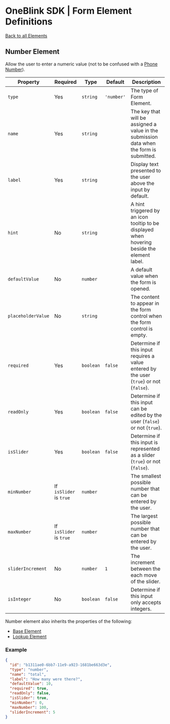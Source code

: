 # OneBlink SDK | Form Element Definitions

[Back to all Elements](./README.md)

## Number Element

Allow the user to enter a numeric value (not to be confused with a [Phone Number](./telephone.md)).

| Property           | Required                | Type      | Default    | Description                                                                                 |
| ------------------ | ----------------------- | --------- | ---------- | ------------------------------------------------------------------------------------------- |
| `type`             | Yes                     | `string`  | `'number'` | The type of Form Element.                                                                   |
| `name`             | Yes                     | `string`  |            | The key that will be assigned a value in the submission data when the form is submitted.    |
| `label`            | Yes                     | `string`  |            | Display text presented to the user above the input by default.                              |
| `hint`             | No                      | `string`  |            | A hint triggered by an icon tooltip to be displayed when hovering beside the element label. |
| `defaultValue`     | No                      | `number`  |            | A default value when the form is opened.                                                    |
| `placeholderValue` | No                      | `string`  |            | The content to appear in the form control when the form control is empty.                   |
| `required`         | Yes                     | `boolean` | `false`    | Determine if this input requires a value entered by the user (`true`) or not (`false`).     |
| `readOnly`         | Yes                     | `boolean` | `false`    | Determine if this input can be edited by the user (`false`) or not (`true`).                |
| `isSlider`         | Yes                     | `boolean` | `false`    | Determine if this input is represented as a slider (`true`) or not (`false`).               |
| `minNumber`        | If `isSlider` is `true` | `number`  |            | The smallest possible number that can be entered by the user.                               |
| `maxNumber`        | If `isSlider` is `true` | `number`  |            | The largest possible number that can be entered by the user.                                |
| `sliderIncrement`  | No                      | `number`  | `1`        | The increment between the each move of the slider.                                          |
| `isInteger`        | No                      | `boolean` | `false`    | Determine if this input only accepts integers.                                              |

Number element also inherits the properties of the following:

- [Base Element](./base-element.md)
- [Lookup Element](./lookup-element.md)

### Example

```JSON
{
  "id": "b1311ae0-6bb7-11e9-a923-1681be663d3e",
  "type": "number",
  "name": "total",
  "label": "How many were there?",
  "defaultValue": 10,
  "required": true,
  "readOnly": false,
  "isSlider": true,
  "minNumber": 0,
  "maxNumber": 100,
  "sliderIncrement": 5
}
```
